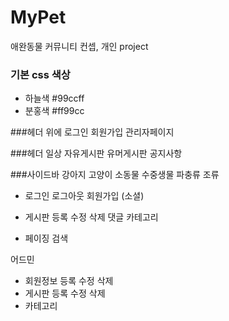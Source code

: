 # MyPet
애완동물 커뮤니티 컨셉, 개인 project

### 기본 css 색상
- 하늘색 #99ccff
- 분홍색 #ff99cc

###헤더 위에
로그인 회원가입 관리자페이지

###헤더
일상
자유게시판
유머게시판
공지사항

###사이드바
강아지
고양이
소동물
수중생물
파충류
조류

- 로그인 로그아웃 회원가입 (소셜)

- 게시판 등록 수정 삭제 댓글 카테고리

- 페이징 검색


어드민
- 회원정보 등록 수정 삭제
- 게시판 등록 수정 삭제
- 카테고리

